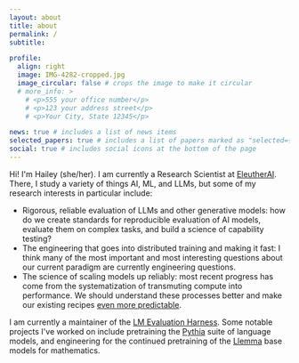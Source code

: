 ```yaml
---
layout: about
title: about
permalink: /
subtitle: 

profile:
  align: right
  image: IMG-4282-cropped.jpg
  image_circular: false # crops the image to make it circular
  # more_info: >
    # <p>555 your office number</p>
    # <p>123 your address street</p>
    # <p>Your City, State 12345</p>

news: true # includes a list of news items
selected_papers: true # includes a list of papers marked as "selected={true}"
social: true # includes social icons at the bottom of the page
---
```


Hi! I'm Hailey (she/her). I am currently a Research Scientist at [EleutherAI](https://eleuther.ai). There, I study a variety of things AI, ML, and LLMs, but some of my research interests in particular include: 

- Rigorous, reliable evaluation of LLMs and other generative models: how do we create standards for reproducible evaluation of AI models, evaluate them on complex tasks, and build a science of capability testing?
- The engineering that goes into distributed training and making it fast: I think many of the most important and most interesting questions about our current paradigm are currently engineering questions.
- The science of scaling models up reliably: most recent progress has come from the systematization of transmuting compute into performance. We should understand these processes better and make our existing recipes [even more predictable](https://arxiv.org/abs/2406.04391).


I am currently a maintainer of the [LM Evaluation Harness](https://github.com/EleutherAI/lm-evaluation-harness). Some notable projects I've worked on include pretraining the [Pythia](https://arxiv.org/abs/2304.01373) suite of language models, and engineering for the continued pretraining of the [Llemma](https://arxiv.org/abs/2310.10631) base models for mathematics.




